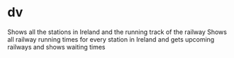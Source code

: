 # dv

Shows all the stations in Ireland and the running track of the railway
Shows all railway running times for every station in Ireland and gets upcoming railways and shows waiting times
